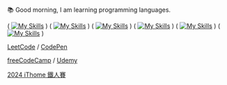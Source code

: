 📚 Good morning, I am learning programming languages.


( [![My Skills](https://skillicons.dev/icons?i=js)](https://developer.mozilla.org/en-US/docs/Web/JavaScript) )
( [![My Skills](https://skillicons.dev/icons?i=css)](https://developer.mozilla.org/en-US/docs/Web/CSS) )
( [![My Skills](https://skillicons.dev/icons?i=html)](https://developer.mozilla.org/en-US/docs/Web/HTML) )
( [![My Skills](https://skillicons.dev/icons?i=py)](https://www.python.org/) ) 
( [![My Skills](https://skillicons.dev/icons?i=django)](https://www.djangoproject.com/) ) 
( [![My Skills](https://skillicons.dev/icons?i=git)](https://git-scm.com/) )

[LeetCode](https://leetcode.com/u/RDNNN/) / [CodePen](https://codepen.io/RDNNNNN)

[freeCodeCamp](https://www.freecodecamp.org/RDNNN) / [Udemy](https://www.udemy.com/user/ma-yu-deng/)

[2024 iThome 鐵人賽](https://ithelp.ithome.com.tw/users/20168290/ironman/7118)
